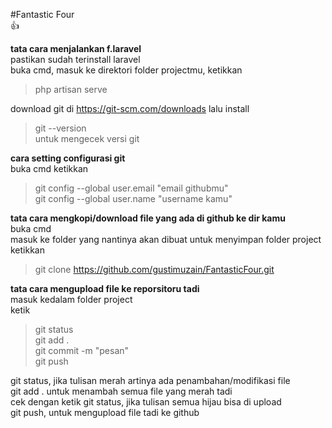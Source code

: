 #Fantastic Four <br>
👍<br>

**tata cara menjalankan f.laravel** <br>
pastikan sudah terinstall laravel <br>
buka cmd, masuk ke direktori folder projectmu, ketikkan <br>

>php artisan serve <br>

download git di https://git-scm.com/downloads lalu install <br>

>git --version <br>
untuk mengecek versi git <br>

**cara setting configurasi git** <br>
buka cmd ketikkan <br>

>git config --global user.email "email githubmu" <br>
>git config --global user.name "username kamu" <br>

**tata cara mengkopi/download file yang ada di github ke dir kamu** <br>
buka cmd <br>
masuk ke folder yang nantinya akan dibuat untuk menyimpan folder project <br>
ketikkan <br>

>git clone https://github.com/gustimuzain/FantasticFour.git <br>

**tata cara mengupload file ke reporsitoru tadi** <br>
masuk kedalam folder project <br>
ketik <br>

>git status <br>
>git add . <br>
>git commit -m "pesan" <br>
>git push <br>

git status, jika tulisan merah artinya ada penambahan/modifikasi file <br>
git add . untuk menambah semua file yang merah tadi <br>
cek dengan ketik git status, jika tulisan semua hijau bisa di upload <br>
git push, untuk mengupload file tadi ke github <br>